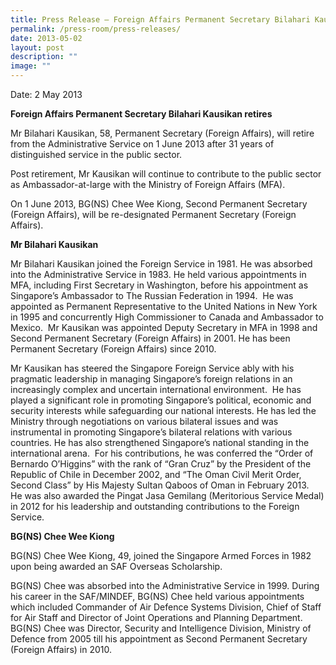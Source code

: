 ```yaml
---
title: Press Release – Foreign Affairs Permanent Secretary Bilahari Kausikan retires
permalink: /press-room/press-releases/
date: 2013-05-02
layout: post
description: ""
image: ""
---
```

Date: 2 May 2013

**Foreign Affairs Permanent Secretary Bilahari Kausikan retires**

Mr Bilahari Kausikan, 58, Permanent Secretary (Foreign Affairs), will retire from the Administrative Service on 1 June 2013 after 31 years of distinguished service in the public sector.  
  
Post retirement, Mr Kausikan will continue to contribute to the public sector as Ambassador-at-large with the Ministry of Foreign Affairs (MFA).  
  
On 1 June 2013, BG(NS) Chee Wee Kiong, Second Permanent Secretary (Foreign Affairs), will be re-designated Permanent Secretary (Foreign Affairs).  
  
**Mr Bilahari Kausikan**

Mr Bilahari Kausikan joined the Foreign Service in 1981. He was absorbed into the Administrative Service in 1983. He held various appointments in MFA, including First Secretary in Washington, before his appointment as Singapore’s Ambassador to The Russian Federation in 1994.  He was appointed as Permanent Representative to the United Nations in New York in 1995 and concurrently High Commissioner to Canada and Ambassador to Mexico.  Mr Kausikan was appointed Deputy Secretary in MFA in 1998 and Second Permanent Secretary (Foreign Affairs) in 2001. He has been Permanent Secretary (Foreign Affairs) since 2010.  
  
Mr Kausikan has steered the Singapore Foreign Service ably with his pragmatic leadership in managing Singapore’s foreign relations in an increasingly complex and uncertain international environment.  He has played a significant role in promoting Singapore’s political, economic and security interests while safeguarding our national interests. He has led the Ministry through negotiations on various bilateral issues and was instrumental in promoting Singapore’s bilateral relations with various countries. He has also strengthened Singapore’s national standing in the international arena.  For his contributions, he was conferred the “Order of Bernardo O’Higgins” with the rank of “Gran Cruz” by the President of the Republic of Chile in December 2002, and “The Oman Civil Merit Order, Second Class” by His Majesty Sultan Qaboos of Oman in February 2013.  He was also awarded the Pingat Jasa Gemilang (Meritorious Service Medal) in 2012 for his leadership and outstanding contributions to the Foreign Service.  
  
**BG(NS) Chee Wee Kiong**

BG(NS) Chee Wee Kiong, 49, joined the Singapore Armed Forces in 1982 upon being awarded an SAF Overseas Scholarship.   
  
BG(NS) Chee was absorbed into the Administrative Service in 1999. During his career in the SAF/MINDEF, BG(NS) Chee held various appointments which included Commander of Air Defence Systems Division, Chief of Staff for Air Staff and Director of Joint Operations and Planning Department. BG(NS) Chee was Director, Security and Intelligence Division, Ministry of Defence from 2005 till his appointment as Second Permanent Secretary (Foreign Affairs) in 2010.
